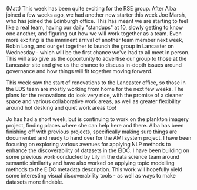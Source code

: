 (Matt) This week has been quite exciting for the RSE group. After Alba joined a few weeks ago, we had another new starter this week Joe Marsh, who has joined the Edinburgh office. This has meant we are starting to feel like a real team, having our daily "standups" at 10, slowly getting to know one another, and figuring out how we will work together as a team. Even more exciting is the imminent arrival of another team member next week, Robin Long, and our get together to launch the group in Lancaster on Wednesday - which will be the first chance we've had to all meet in person. This will also give us the opportunity to advertise our group to those at the Lancaster site and give us the chance to discuss in-depth issues around governance and how things will fit together moving forward.

This week saw the start of renovations to the Lancaster office, so those in the EDS team are mostly working from home for the next few weeks. The plans for the renovations do look very nice, with the promise of a cleaner space and various collaborative work areas, as well as greater flexibility around hot desking and quiet work areas too!

Jo has had a short week, but is continuing to work on the plankton imagery project, finding places where she can help here and there. Alba has been finishing off with previous projects, specifically making sure things are documented and ready to hand over for the AMI system project. I have been focusing on exploring various avenues for applying NLP methods to enhance the discoverability of datasets in the EIDC. I have been building on some previous work conducted by Lily in the data science team around semantic similarity and have also worked on applying topic modelling methods to the EIDC metadata description. This work will hopefully yield some interesting visual discoverability tools - as well as ways to make datasets more findable.
